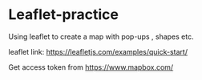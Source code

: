 # Leaflet-practice
Using leaflet to create a map with pop-ups , shapes etc. 


leaflet link: https://leafletjs.com/examples/quick-start/


Get access token from https://www.mapbox.com/
